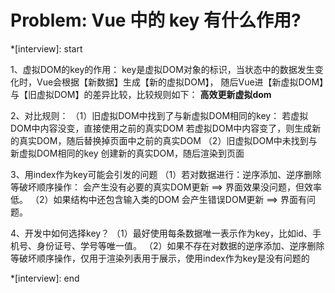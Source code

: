 # Problem: Vue 中的 key 有什么作用?

*[interview]: start

1、虚拟DOM的key的作用：
key是虚拟DOM对象的标识，当状态中的数据发生变化时，Vue会根据【新数据】生成【新的虚拟DOM】，
随后Vue进【新虚拟DOM】与【旧虚拟DOM】的差异比较，比较规则如下：
**高效更新虚拟dom**

2、对比规则：
（1）旧虚拟DOM中找到了与新虚拟DOM相同的key：
若虚拟DOM中内容没变，直接使用之前的真实DOM
若虚拟DOM中内容变了，则生成新的真实DOM，随后替换掉页面中之前的真实DOM
（2）旧虚拟DOM中未找到与新虚拟DOM相同的key
创建新的真实DOM，随后渲染到页面

3、用index作为key可能会引发的问题
（1）若对数据进行：逆序添加、逆序删除等破坏顺序操作：
会产生没有必要的真实DOM更新 ==> 界面效果没问题，但效率低。
（2）如果结构中还包含输入类的DOM
会产生错误DOM更新 ==> 界面有问题。

4、开发中如何选择key？
（1）最好使用每条数据唯一表示作为key，比如id、手机号、身份证号、学号等唯一值。
（2）如果不存在对数据的逆序添加、逆序删除等破坏顺序操作，仅用于渲染列表用于展示，使用index作为key是没有问题的


*[interview]: end
